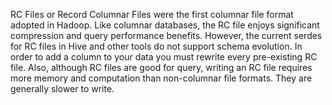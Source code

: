 RC Files or Record Columnar Files were the first columnar file format adopted in Hadoop. Like columnar databases, the RC file enjoys significant compression and query performance benefits. However, the current serdes for RC files in Hive and other tools do not support schema evolution. In order to add a column to your data you must rewrite every pre-existing RC file. Also, although RC files are good for query, writing an RC file requires more memory and computation than non-columnar file formats. They are generally slower to write. 

